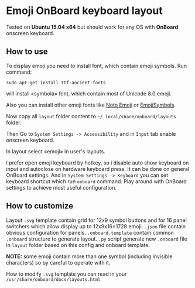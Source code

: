 # Emoji OnBoard keyboard layout

Tested on **Ubuntu 15.04 x64** but should work for any OS with **OnBoard** onscreen keyboard.

## How to use

To display emoji you need to install font, which contain emoji symbols. Run command:

    sudo apt-get install ttf-ancient-fonts

will install «symbola» font, which contain most of Unicode 8.0 emoji.

Also you can install other emoji fonts like [Noto Emoji](https://github.com/googlei18n/noto-emoji) or [EmojiSymbols](http://emojisymbols.com/beforeuse.php).

Now copy all `layout` folder content to `~/.local/share/onboard/layouts` folder.

Then Go to `System Settings -> Accessibility` and in `Input` tab enable onscreen keyboard.

In layout select «emoji» in user's layouts.

I prefer open emoji keyboard by hotkey, so i disable auto show keyboard on input and autoclose on hardware keyboard press. It can be done on general OnBoard settings. And in `System Settings -> Keyboard` you can set keyboard shortcut which run `onboard` command. Play around with OnBoard settings to achieve most useful configuration.

## How to customize

Layout `.svg` template contain grid for 12x9 symbol buttons and for 16 panel switchers which allow display up to 12x9x16=1728 emoji. `.json` file contain obvious configuration for panels. `.onboard.template` contain common `.onboard` structure to generate layout. `.py` script generate new `.onboard` file in `layout` folder based on this config and onboard template.

**NOTE:** some emoji contain more than one symbol (including invisible characters) so by careful to operate with it.

How to modify `.svg` template you can read in your `/usr/share/onboard/docs/layouts.html`
